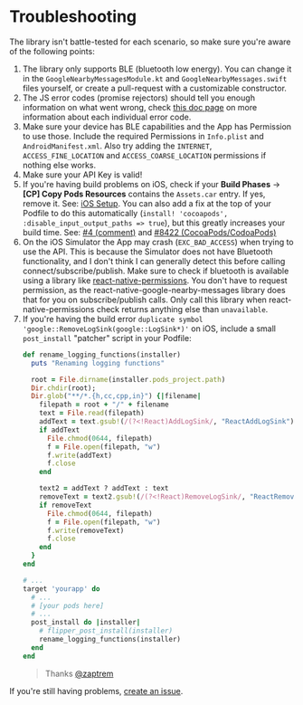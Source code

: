 # Troubleshooting

The library isn't battle-tested for each scenario, so make sure you're aware of the following points:

1. The library only supports BLE (bluetooth low energy). You can change it in the `GoogleNearbyMessagesModule.kt` and `GoogleNearbyMessages.swift` files yourself, or create a pull-request with a customizable constructor.
2. The JS error codes (promise rejectors) should tell you enough information on what went wrong, check [this doc page](https://developers.google.com/android/reference/com/google/android/gms/nearby/messages/NearbyMessagesStatusCodes) on more information about each individual error code.
3. Make sure your device has BLE capabilities and the App has Permission to use those. Include the required Permissions in `Info.plist` and `AndroidManifest.xml`. Also try adding the `INTERNET`, `ACCESS_FINE_LOCATION` and `ACCESS_COARSE_LOCATION` permissions if nothing else works.
4. Make sure your API Key is valid!
5. If you're having build problems on iOS, check if your **Build Phases** -> **[CP] Copy Pods Resources** contains the `Assets.car` entry. If yes, remove it. See: [iOS Setup](#ios-setup). You can also add a fix at the top of your Podfile to do this automatically (`install! 'cocoapods', :disable_input_output_paths => true`), but this greatly increases your build time. See: [#4 (comment)](https://github.com/mrousavy/react-native-google-nearby-messages/issues/4#issuecomment-649961499) and [#8422 (CocoaPods/CodoaPods)](https://github.com/CocoaPods/CocoaPods/issues/8122)
6. On the iOS Simulator the App may crash (`EXC_BAD_ACCESS`) when trying to use the API. This is because the Simulator does not have Bluetooth functionality, and I don't think I can generally detect this before calling connect/subscribe/publish. Make sure to check if bluetooth is available using a library like [react-native-permissions](https://github.com/react-native-community/react-native-permissions). You don't have to request permission, as the react-native-google-nearby-messages library does that for you on subscribe/publish calls. Only call this library when react-native-permissions check returns anything else than `unavailable`.
7. If you're having the build error `duplicate symbol 'google::RemoveLogSink(google::LogSink*)'` on iOS, include a small `post_install` "patcher" script in your Podfile:
    ```ruby
    def rename_logging_functions(installer)
      puts "Renaming logging functions"

      root = File.dirname(installer.pods_project.path)
      Dir.chdir(root);
      Dir.glob("**/*.{h,cc,cpp,in}") {|filename|
        filepath = root + "/" + filename
        text = File.read(filepath)
        addText = text.gsub!(/(?<!React)AddLogSink/, "ReactAddLogSink")
        if addText
          File.chmod(0644, filepath)
          f = File.open(filepath, "w")
          f.write(addText)
          f.close
        end

        text2 = addText ? addText : text
        removeText = text2.gsub!(/(?<!React)RemoveLogSink/, "ReactRemoveLogSink")
        if removeText
          File.chmod(0644, filepath)
          f = File.open(filepath, "w")
          f.write(removeText)
          f.close
        end
      }
    end

    # ...
    target 'yourapp' do
      # ...
      # [your pods here]
      # ...
      post_install do |installer|
        # flipper_post_install(installer)
        rename_logging_functions(installer)
      end
    end
    ```
    > Thanks [@zaptrem](https://github.com/zaptrem)

If you're still having problems, [create an issue](https://github.com/mrousavy/react-native-google-nearby-messages/issues).
